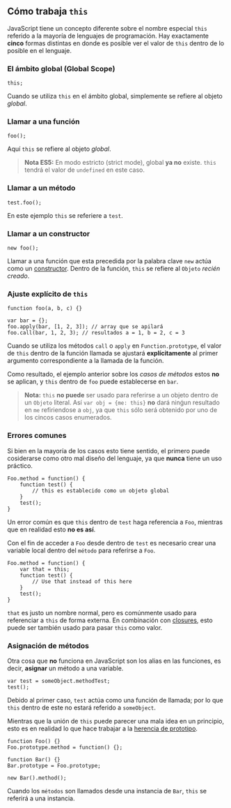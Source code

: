 ## Cómo trabaja `this`

JavaScript tiene un concepto diferente sobre el nombre especial `this` referido a la 
mayoría de lenguajes de programación. Hay exactamente **cinco** formas distintas en donde 
es posible ver el valor de `this` dentro de lo posible en el lenguaje.

### El ámbito global (Global Scope)

    this;

Cuando se utiliza `this` en el ámbito global, simplemente se refiere al objeto *global*.


### Llamar a una función

    foo();

Aquí `this` se refiere al objeto *global*.

> **Nota ES5:** En modo estricto (strict mode), global **ya no** existe.
> `this` tendrá el valor de `undefined` en este caso.

### Llamar a un método

    test.foo(); 

En este ejemplo `this` se referiere a `test`.

### Llamar a un constructor

    new foo(); 

Llamar a una función que esta precedida por la palabra clave `new` actúa como
un [constructor](#function.constructors). Dentro de la función, `this` se refiere 
al `Objeto` *recién creado*.

### Ajuste explícito de `this`

    function foo(a, b, c) {}
                          
    var bar = {};
    foo.apply(bar, [1, 2, 3]); // array que se apilará
    foo.call(bar, 1, 2, 3); // resultados a = 1, b = 2, c = 3

Cuando se utiliza los métodos `call` o `apply` en `Function.prototype`, el valor de
`this` dentro de la función llamada se ajustará **explícitamente** al primer argumento
correspondiente a la llamada de la función.

Como resultado, el ejemplo anterior sobre los *casos de métodos* estos **no** se aplican, y `this` 
dentro de `foo` puede establecerse en `bar`.

> **Nota:** `this` **no puede** ser usado para referirse a un objeto dentro de un `Objeto`
> literal. Así `var obj = {me: this}` **no**  dará ninǵun resultado en `me` refiriendose a
> `obj`, ya que `this` sólo será obtenido por uno de los cincos casos enumerados.

### Errores comunes

Si bien en la mayoría de los casos esto tiene sentido, el primero puede cosiderarse como otro
mal diseño del lenguaje, ya que **nunca** tiene un uso práctico.

    Foo.method = function() {
        function test() {
            // this es establecido como un objeto global
        }
        test();
    }

Un error común es que `this` dentro de `test` haga referencia a `Foo`, mientras que en
realidad esto **no es así**.

Con el fin de acceder a `Foo` desde dentro de `test` es necesario crear una variable local
dentro del `método` para referirse a `Foo`.

    Foo.method = function() {
        var that = this;
        function test() {
            // Use that instead of this here
        }
        test();
    }

`that` es justo un nombre normal, pero es comúnmente usado para referenciar a `this`
de forma externa. En combinación con [closures](#function.closures), esto puede ser
también usado para pasar `this` como valor.

### Asignación de métodos

Otra cosa que **no** funciona en JavaScript son los alias en las funciones, es decir,
**asignar** un método a una variable.

    var test = someObject.methodTest;
    test();

Debido al primer caso, `test` actúa como una función de llamada; por lo que 
`this` dentro de este no estará referido a `someObject`.

Mientras que la unión de `this` puede parecer una mala idea en un principio, esto es en
realidad lo que hace trabajar a la [herencia de prototipo](#object.prototype). 

    function Foo() {}
    Foo.prototype.method = function() {};

    function Bar() {}
    Bar.prototype = Foo.prototype;

    new Bar().method();

Cuando los `métodos` son llamados desde una instancia de `Bar`, `this` se referirá a una
instancia.


